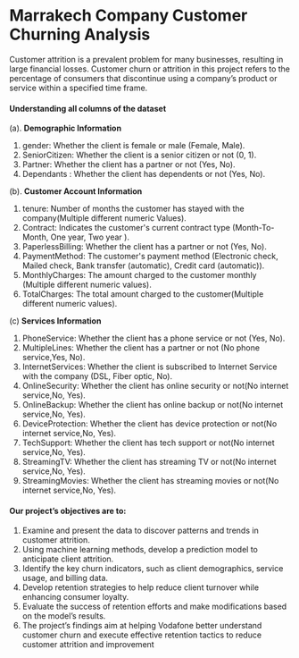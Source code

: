 # Marrakech Company Customer Churning Analysis

Customer attrition is a prevalent problem for many businesses, resulting in large financial losses. Customer churn or attrition in this project refers to the percentage of consumers that discontinue using a company’s product or service within a specified time frame.

#### Understanding all columns of the dataset

(a). **Demographic Information**

1. gender: Whether the client is female or male (Female, Male).
2. SeniorCitizen: Whether the client is a senior citizen or not (0, 1).
3. Partner: Whether the client has a partner or not (Yes, No).
4. Dependants : Whether the client has dependents or not (Yes, No).

(b). **Customer Account Information**

1. tenure: Number of months the customer has stayed with the company(Multiple different numeric Values).
2. Contract: Indicates the customer's current contract type (Month-To-Month, One year, Two year ).
3. PaperlessBilling: Whether the client has a partner or not (Yes, No).
4. PaymentMethod: The customer's payment method (Electronic check, Mailed check, Bank transfer (automatic), Credit card (automatic)).
5. MonthlyCharges: The amount charged to the customer monthly (Multiple different numeric values).
6. TotalCharges: The total amount charged to the customer(Multiple different numeric values).

(c) **Services Information**

1. PhoneService: Whether the client has a phone service or not (Yes, No).
2. MultipleLines: Whether the client has a partner or not (No phone service,Yes, No).
3. InternetServices: Whether the client is subscribed to Internet Service with the company (DSL, Fiber optic, No).
4. OnlineSecurity: Whether the client has online security or not(No internet service,No, Yes).
5. OnlineBackup: Whether the client has online backup or not(No internet service,No, Yes).
6. DeviceProtection: Whether the client has device protection or not(No internet service,No, Yes).
7. TechSupport: Whether the client has tech support or not(No internet service,No, Yes).
8. StreamingTV: Whether the client has streaming TV or not(No internet service,No, Yes).
9. StreamingMovies: Whether the client has streaming movies or not(No internet service,No, Yes).

#### Our project’s objectives are to:

1. Examine and present the data to discover patterns and trends in customer attrition.
2. Using machine learning methods, develop a prediction model to anticipate client attrition.
3. Identify the key churn indicators, such as client demographics, service usage, and billing data.
4. Develop retention strategies to help reduce client turnover while enhancing consumer loyalty.
5. Evaluate the success of retention efforts and make modifications based on the model’s results.
6. The project’s findings aim at helping Vodafone better understand customer churn and execute effective retention tactics to reduce customer attrition and improvement